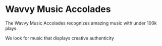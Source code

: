 # Wavvy Music Accolades
The Wavvy Music Accolades recognizes amazing music with under 100k plays. 

We look for music that displays creative authenticity

<!--stackedit_data:
eyJoaXN0b3J5IjpbLTE3MjY3MzQwMDUsMjc1ODcyMzgzXX0=
-->